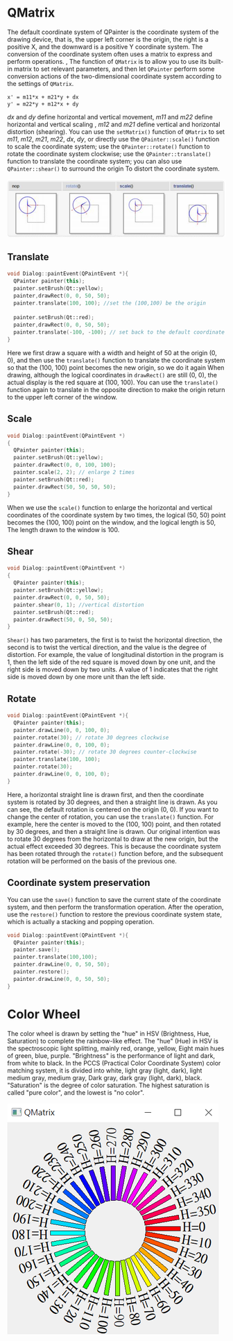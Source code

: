 # QMatrix
The default coordinate system of QPainter is the coordinate system of the drawing device, that is, the upper left corner is the origin, the right is a positive X, and the downward is a positive Y coordinate system. The conversion of the coordinate system often uses a matrix to express and perform operations. , The function of `QMatrix` is to allow you to use its built-in matrix to set relevant parameters, and then let `QPainter` perform some conversion actions of the two-dimensional coordinate system according to the settings of `QMatrix`.
```
x' = m11*x + m21*y + dx
y' = m22*y + m12*x + dy
```
_dx_ and _dy_ define horizontal and vertical movement, _m11_ and _m22_ define horizontal and vertical scaling , _m12_ and _m21_ define vertical and horizontal distortion (shearing). You can use the `setMatrix()` function of `QMatrix` to set _m11_, _m12_, _m21_, _m22_, _dx_, _dy_, or directly use the `QPainter::scale()` function to scale the coordinate system; use the `QPainter::rotate()` function to rotate the coordinate system clockwise; use the `QPainter::translate()` function to translate the coordinate system; you can also use `QPainter::shear()` to surround the origin To distort the coordinate system.<br><br>
![iamge](https://raw.githubusercontent.com/KoKoLates/Qt_learning/main/note/images/QTrasform.PNG)
## Translate
```cpp
void Dialog::paintEvent(QPaintEvent *){
  QPainter painter(this);
  painter.setBrush(Qt::yellow);
  painter,drawRect(0, 0, 50, 50); 
  painter.translate(100, 100); //set the (100,100) be the origin 
  
  painter.setBrush(Qt::red);
  painter,drawRect(0, 0, 50, 50);
  painter.translate(-100, -100); // set back to the default coordinate
}
```
Here we first draw a square with a width and height of 50 at the origin (0, 0), and then use the `translate()` function to translate the coordinate system so that the (100, 100) point becomes the new origin, so we do it again When drawing, although the logical coordinates in `drawRect()` are still (0, 0), the actual display is the red square at (100, 100). You can use the `translate()` function again to translate in the opposite direction to make the origin return to the upper left corner of the window.

## Scale
```cpp
void Dialog::paintEvent(QPaintEvent *)
{
  QPainter painter(this);
  painter.setBrush(Qt::yellow);
  painter.drawRect(0, 0, 100, 100);
  painter.scale(2, 2); // enlarge 2 times
  painter.setBrush(Qt::red);
  painter.drawRect(50, 50, 50, 50);
}
```
When we use the `scale()` function to enlarge the horizontal and vertical coordinates of the coordinate system by two times, the logical (50, 50) point becomes the (100, 100) point on the window, and the logical length is 50, The length drawn to the window is 100.

## Shear
```cpp
void Dialog::paintEvent(QPaintEvent *)
{
  QPainter painter(this);    
  painter.setBrush(Qt::yellow);   
  painter.drawRect(0, 0, 50, 50);    
  painter.shear(0, 1); //vertical distortion   
  painter.setBrush(Qt::red);    
  painter.drawRect(50, 0, 50, 50);
}
```
`Shear()` has two parameters, the first is to twist the horizontal direction, the second is to twist the vertical direction, and the value is the degree of distortion. For example, the value of longitudinal distortion in the program is 1, then the left side of the red square is moved down by one unit, and the right side is moved down by two units. A value of 1 indicates that the right side is moved down by one more unit than the left side.

## Rotate
```cpp
void Dialog::paintEvent(QPaintEvent *){
  QPainter painter(this);
  painter.drawLine(0, 0, 100, 0);
  painter.rotate(30); // rotate 30 degrees clockwise
  painter.drawLine(0, 0, 100, 0);     
  painter.rotate(-30); // rotate 30 degrees counter-clockwise
  painter.translate(100, 100);    
  painter.rotate(30);    
  painter.drawLine(0, 0, 100, 0);
}
```
Here, a horizontal straight line is drawn first, and then the coordinate system is rotated by 30 degrees, and then a straight line is drawn. As you can see, the default rotation is centered on the origin (0, 0). If you want to change the center of rotation, you can use the `translate()` function. For example, here the center is moved to the (100, 100) point, and then rotated by 30 degrees, and then a straight line is drawn. Our original intention was to rotate 30 degrees from the horizontal to draw at the new origin, but the actual effect exceeded 30 degrees. This is because the coordinate system has been rotated through the `rotate()` function before, and the subsequent rotation will be performed on the basis of the previous one.

## Coordinate system preservation
You can use the `save()` function to save the current state of the coordinate system, and then perform the transformation operation. After the operation, use the `restore()` function to restore the previous coordinate system state, which is actually a stacking and popping operation.
```cpp
void Dialog::paintEvent(QPaintEvent *){
  QPainter painter(this);
  painter.save(); 
  painter.translate(100,100);
  painter.drawLine(0, 0, 50, 50);
  painter.restore(); 
  painter.drawLine(0, 0, 50, 50);
}
```

# Color Wheel
The color wheel is drawn by setting the "hue" in HSV (Brightness, Hue, Saturation) to complete the rainbow-like effect. The "hue" (Hue) in HSV is the spectroscopic light splitting, mainly red, orange, yellow, Eight main hues of green, blue, purple. "Brightness" is the performance of light and dark, from white to black. In the PCCS (Practical Color Coordinate System) color matching system, it is divided into white, light gray (light, dark), light medium gray, medium gray, Dark gray, dark gray (light, dark), black. "Saturation" is the degree of color saturation. The highest saturation is called "pure color", and the lowest is "no color".<br><br>
![image](https://raw.githubusercontent.com/KoKoLates/Qt_learning/main/note/images/QMatrix.PNG)
